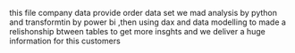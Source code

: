 this file company data provide order data set we mad analysis by python and transformtin by power bi ,then using dax and data modelling to made a relishonship btween tables to get more insghts and we deliver a huge information for this customers
